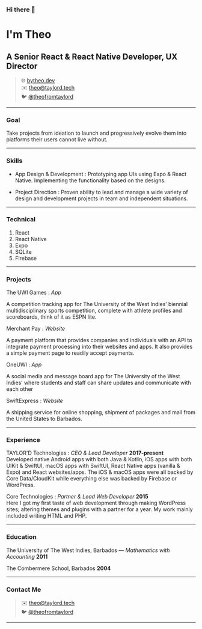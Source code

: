 ### Hi there 👋

# I'm Theo

## A Senior React & React Native Developer, UX Director

> 🌐 [bytheo.dev](bytheo.dev)  
> ✉️ [theo@taylord.tech](mailto:theo@taylord.tech)  
> 🐦 [@theofromtaylord](https://twitter.com/theofromtaylord)

---

### Goal

Take projects from ideation to launch and progressively evolve them into platforms their users cannot live without.

---

### Skills

- App Design & Development
  : Prototyping app UIs using Expo & React Native.
  Implementing the functionality based on the designs.

- Project Direction
  : Proven ability to lead and manage a wide variety of design and development projects in team and independent situations.

---

### Technical

1. React
2. React Native
3. Expo
4. SQLite
5. Firebase

---

### Projects

The UWI Games
: _App_

A competition tracking app for The University of the West Indies’ biennial multidisciplinary sports competition, complete with athlete profiles and scoreboards, think of it as ESPN lite.

Merchant Pay
: _Website_

A payment platform that provides companies and individuals with an API to integrate payment processing into their websites and apps. It also provides a simple payment page to readily accept payments.

OneUWI
: _App_

A social media and message board app for The University of the West Indies’ where students and staff can share updates and communicate with each other

SwiftExpress
: _Website_

A shipping service for online shopping, shipment of packages and mail from the United States to Barbados.

---

### Experience

TAYLOR'D Technologies
: _CEO & Lead Developer_
**2017-present**  
 Developed native Android apps with both Java & Kotlin, iOS apps with both UIKit & SwiftUI, macOS apps with SwiftUI, React Native apps (vanilla & Expo) and React websites/apps. The iOS & macOS apps were all backed by Core Data/CloudKit while everything else was backed by Firebase or WordPress.

Core Technologies
: _Partner & Lead Web Developer_
**2015**  
 Here I got my first taste of web development through making WordPress sites; altering themes and plugins with a partner for a year. My work mainly included writing HTML and PHP.

---

### Education

The University of The West Indies, Barbados — _Mathematics with Accounting_
**2011**

The Combermere School, Barbados
**2004**

---

### Contact Me

> ✉️ [theo@taylord.tech](mailto:theo@taylord.tech)  
> 🐦 [@theofromtaylord](https://twitter.com/theofromtaylord)

---


<!--
**by-theo/by-theo** is a ✨ _special_ ✨ repository because its `README.md` (this file) appears on your GitHub profile.

Here are some ideas to get you started:

- 🔭 I’m currently working on ...
- 🌱 I’m currently learning ...
- 👯 I’m looking to collaborate on ...
- 🤔 I’m looking for help with ...
- 💬 Ask me about ...
- 📫 How to reach me: ...
- 😄 Pronouns: ...
- ⚡ Fun fact: ...
-->

